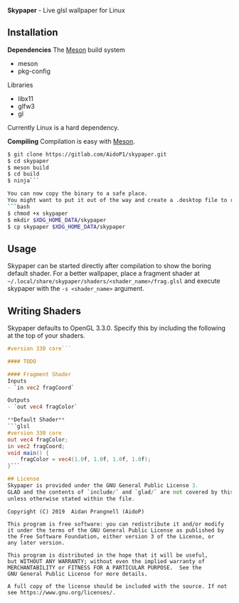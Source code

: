 **Skypaper** - Live glsl wallpaper for Linux

## Installation
**Dependencies**
The [Meson](https://mesonbuild.com/index.html) build system
- meson
- pkg-config

Libraries
- libx11
- glfw3
- gl

Currently Linux is a hard dependency.

**Compiling**
Compilation is easy with [Meson](https://mesonbuild.com/index.html).
```bash
$ git clone https://gitlab.com/AidoP1/skypaper.git
$ cd skypaper
$ meson build
$ cd build
$ ninja```

You can now copy the binary to a safe place.
You might want to put it out of the way and create a .desktop file to run it
```bash
$ chmod +x skypaper
$ mkdir $XDG_HOME_DATA/skypaper
$ cp skypaper $XDG_HOME_DATA/skypaper
```

## Usage
Skypaper can be started directly after compilation to show the boring default shader.
For a better wallpaper, place a fragment shader at `~/.local/share/skypaper/shaders/<shader_name>/frag.glsl` and execute skypaper with the `-s <shader_name>` argument. 

## Writing Shaders
Skypaper defaults to OpenGL 3.3.0. Specify this by including the following at the top of your shaders.
```glsl
#version 330 core```

#### TODO

#### Fragment Shader
Inputs
- `in vec2 fragCoord`

Outputs
- `out vec4 fragColor`

**Default Shader**
```glsl
#version 330 core
out vec4 fragColor;
in vec2 fragCoord;
void main() {
    fragColor = vec4(1.0f, 1.0f, 1.0f, 1.0f);
}```

## License
Skypaper is provided under the GNU General Public License 3.
GLAD and the contents of `include/` and `glad/` are not covered by this license
unless otherwise stated within the file.

```
    Copyright (C) 2019  Aidan Prangnell (AidoP)

    This program is free software: you can redistribute it and/or modify
    it under the terms of the GNU General Public License as published by
    the Free Software Foundation, either version 3 of the License, or 
    any later version.

    This program is distributed in the hope that it will be useful,
    but WITHOUT ANY WARRANTY; without even the implied warranty of
    MERCHANTABILITY or FITNESS FOR A PARTICULAR PURPOSE.  See the
    GNU General Public License for more details.

    A full copy of the license should be included with the source. If not see https://www.gnu.org/licenses/.
```